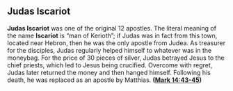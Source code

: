 
## Judas Iscariot

**Judas Iscariot** was one of the original 12 apostles. The literal meaning of the name **Iscariot** is “man of Kerioth”; if Judas was in fact from this town, located near Hebron, then he was the only apostle from Judea. As treasurer for the disciples, Judas regularly helped himself to whatever was in the moneybag. For the price of 30 pieces of silver, Judas betrayed Jesus to the chief priests, which led to Jesus being crucified. Overcome with regret, Judas later returned the money and then hanged himself. Following his death, he was replaced as an apostle by Matthias. **([Mark 14:43-45](https://www.esv.org/Mark+14%3A43%E2%80%9345/))**


